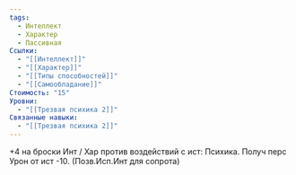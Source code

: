 ```yaml
---
tags:
  - Интеллект
  - Характер
  - Пассивная
Ссылки:
  - "[[Интеллект]]"
  - "[[Характер]]"
  - "[[Типы способностей]]"
  - "[[Самообладание]]"
Стоимость: "15"
Уровни:
  - "[[Трезвая психика 2]]"
Связанные навыки:
  - "[[Трезвая психика 2]]"
---
```

+4 на броски Инт / Хар против воздействий с ист: Психика. Получ перс Урон от ист -10. (Позв.Исп.Инт для сопрота)